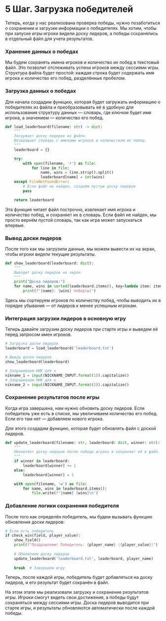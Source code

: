 # 5 Шаг. Загрузка победителей

Теперь, когда у нас реализована проверка победы, нужно позаботиться о сохранении и загрузке информации о победителях. Мы хотим, чтобы при запуске игры игроки видели доску лидеров, а победы сохранялись в отдельный файл для учета результатов.

### Хранение данных о победах

Мы будем сохранять имена игроков и количество их побед в текстовый файл. Это позволит отслеживать успехи игроков между сессиями игры. Структура файла будет простой: каждая строка будет содержать имя игрока и количество его побед, разделённые пробелом.

### Загрузка данных о победах

Для начала создадим функцию, которая будет загружать информацию о победителях из файла и преобразовывать её в удобную для использования структуру данных — словарь, где ключом будет имя игрока, а значением — количество его побед.

```python
def load_leaderboard(filename: str) -> dict:
    """
    Загружает доску лидеров из файла.
    Возвращает словарь с именами игроков и количеством их побед.
    """
    leaderboard = {}

    try:
        with open(filename, 'r') as file:
            for line in file:
                name, wins = line.strip().split()
                leaderboard[name] = int(wins)
    except FileNotFoundError:
        # Если файл не найден, создаём пустую доску лидеров
        pass

    return leaderboard
```

Эта функция читает файл построчно, извлекает имя игрока и количество побед, и сохраняет их в словарь. Если файл не найден, мы просто вернём пустой словарь, так как игра может запускаться впервые.

### Вывод доски лидеров

После того как мы загрузили данные, мы можем вывести их на экран, чтобы игроки видели текущие результаты.

```python
def show_leaderboard(leaderboard: dict):
    """
    Выводит доску лидеров на экран.
    """
    print("Доска лидеров:")
    for name, wins in sorted(leaderboard.items(), key=lambda item: item[1], reverse=True):
        print(f"{name}: {wins} побед(ы)")
```

Здесь мы сортируем игроков по количеству побед, чтобы выводить их в порядке убывания — от лидеров к менее успешным игрокам.

### Интеграция загрузки лидеров в основную игру

Теперь давайте загрузим доску лидеров при старте игры и выведем её перед запросом имен игроков.

```python
# Загрузка доски лидеров
leaderboard = load_leaderboard('leaderboard.txt')

# Вывод доски лидеров
show_leaderboard(leaderboard)

# Запрашиваем НИК для х
nikname_1 = input(NICKNAME_INPUT.format(1)).capitalize()
# Запрашиваем НИК для о
nikname_2 = input(NICKNAME_INPUT.format(2)).capitalize()
```

### Сохранение результатов после игры

Когда игра завершена, нам нужно обновить доску лидеров. Если победитель уже есть в списке, мы увеличиваем количество его побед. Если его там нет — добавляем нового игрока.

Для этого создадим функцию, которая будет обновлять файл с доской лидеров.

```python
def update_leaderboard(filename: str, leaderboard: dict, winner: str):
    """
    Обновляет доску лидеров после победы игрока и сохраняет её в файл.
    """
    if winner in leaderboard:
        leaderboard[winner] += 1
    else:
        leaderboard[winner] = 1

    with open(filename, 'w') as file:
        for name, wins in leaderboard.items():
            file.write(f"{name} {wins}\n")
```

### Добавление логики сохранения победителя

После того как определён победитель, мы будем вызывать функцию обновления доски лидеров:

```python
# Если есть победитель
if check_win(field, player_value):
    show_field()
    print(f"Поздравляем! Победитель: {player_name} ({player_value})")
    
    # Обновляем доску лидеров
    update_leaderboard('leaderboard.txt', leaderboard, player_name)
    
    break  # Завершаем игру
```

Теперь, после каждой игры, победитель будет добавляться на доску лидеров, и его результат будет сохранён в файл.

На этом этапе мы реализовали загрузку и сохранение результатов игры. Игроки смогут видеть свои достижения, а победы будут сохраняться между сессиями игры. Доска лидеров выводится при старте игры, и результаты обновляются автоматически после каждой победы.


